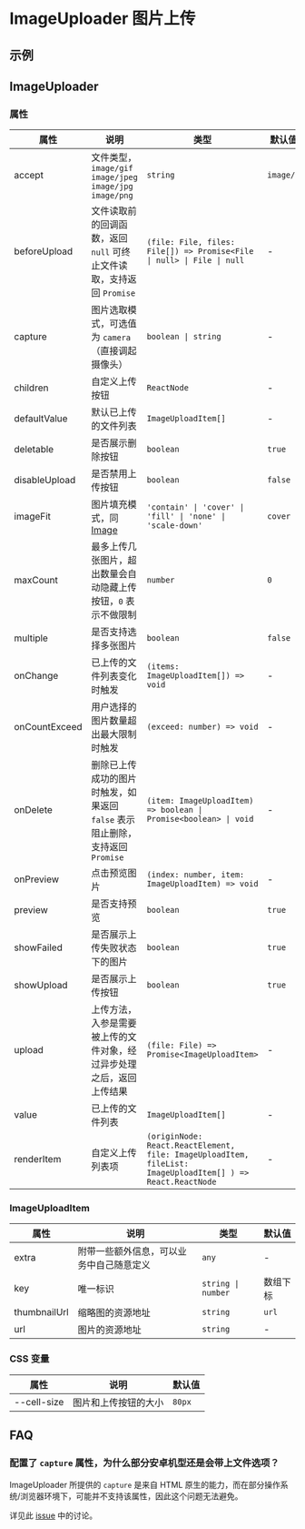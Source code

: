 # ImageUploader 图片上传 <Experimental></Experimental>

## 示例

<code src="./demos/demo1.tsx"></code>

<code src="./demos/demo2.tsx"></code>

## ImageUploader

### 属性

| 属性          | 说明                                                                          | 类型                                                                                                       | 默认值    |
| ------------- | ----------------------------------------------------------------------------- | ---------------------------------------------------------------------------------------------------------- | --------- |
| accept        | 文件类型，`image/gif` `image/jpeg` `image/jpg` `image/png`                    | `string`                                                                                                   | `image/*` |
| beforeUpload  | 文件读取前的回调函数，返回 `null` 可终止文件读取，支持返回 `Promise`          | `(file: File, files: File[]) => Promise<File \| null> \| File \| null`                                     | -         |
| capture       | 图片选取模式，可选值为 `camera`（直接调起摄像头）                             | `boolean \| string`                                                                                        | -         |
| children      | 自定义上传按钮                                                                | `ReactNode`                                                                                                | -         |
| defaultValue  | 默认已上传的文件列表                                                          | `ImageUploadItem[]`                                                                                        | -         |
| deletable     | 是否展示删除按钮                                                              | `boolean`                                                                                                  | `true`    |
| disableUpload | 是否禁用上传按钮                                                              | `boolean`                                                                                                  | `false`   |
| imageFit      | 图片填充模式，同 [Image](/zh/components/image#属性)                           | `'contain' \| 'cover' \| 'fill' \| 'none' \| 'scale-down'`                                                 | `cover`   |
| maxCount      | 最多上传几张图片，超出数量会自动隐藏上传按钮，`0` 表示不做限制                | `number`                                                                                                   | `0`       |
| multiple      | 是否支持选择多张图片                                                          | `boolean`                                                                                                  | `false`   |
| onChange      | 已上传的文件列表变化时触发                                                    | `(items: ImageUploadItem[]) => void`                                                                       | -         |
| onCountExceed | 用户选择的图片数量超出最大限制时触发                                          | `(exceed: number) => void`                                                                                 | -         |
| onDelete      | 删除已上传成功的图片时触发，如果返回 `false` 表示阻止删除，支持返回 `Promise` | `(item: ImageUploadItem) => boolean \| Promise<boolean> \| void`                                           | -         |
| onPreview     | 点击预览图片                                                                  | `(index: number, item: ImageUploadItem) => void`                                                           | -         |
| preview       | 是否支持预览                                                                  | `boolean`                                                                                                  | `true`    |
| showFailed    | 是否展示上传失败状态下的图片                                                  | `boolean`                                                                                                  | `true`    |
| showUpload    | 是否展示上传按钮                                                              | `boolean`                                                                                                  | `true`    |
| upload        | 上传方法，入参是需要被上传的文件对象，经过异步处理之后，返回上传结果          | `(file: File) => Promise<ImageUploadItem>`                                                                 | -         |
| value         | 已上传的文件列表                                                              | `ImageUploadItem[]`                                                                                        | -         |
| renderItem    | 自定义上传列表项                                                              | `(originNode: React.ReactElement, file: ImageUploadItem, fileList: ImageUploadItem[] ) => React.ReactNode` | -         |

### ImageUploadItem

| 属性         | 说明                                     | 类型               | 默认值   |
| ------------ | ---------------------------------------- | ------------------ | -------- |
| extra        | 附带一些额外信息，可以业务中自己随意定义 | `any`              | -        |
| key          | 唯一标识                                 | `string \| number` | 数组下标 |
| thumbnailUrl | 缩略图的资源地址                         | `string`           | `url`    |
| url          | 图片的资源地址                           | `string`           | -        |

### CSS 变量

| 属性        | 说明                 | 默认值 |
| ----------- | -------------------- | ------ |
| --cell-size | 图片和上传按钮的大小 | `80px` |

## FAQ

### 配置了 `capture` 属性，为什么部分安卓机型还是会带上文件选项？

ImageUploader 所提供的 `capture` 是来自 HTML 原生的能力，而在部分操作系统/浏览器环境下，可能并不支持该属性，因此这个问题无法避免。

详见此 [issue](https://github.com/ant-design/ant-design-mobile/issues/5254) 中的讨论。
